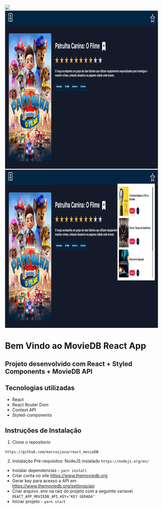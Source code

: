 <img src="src/assets/home.png" height=700/><img src="src/assets/detail.png" width=1015 height=520 /><img src="src/assets/dropdown.png" width=1015 height=520/>

# Bem Vindo ao MovieDB React App

## Projeto desenvolvido com React + Styled Components + MovieDB API

## Tecnologias utilizadas

- React
- React Router Dom
- Context API
- Styled-components

## Instruções de Instalação

1. Clone o repositorio

`https://github.com/marcusjava/react_movieDB`

2. Instalação
   Pré-requisitos: NodeJS instalado `https://nodejs.org/en/`

- Instalar dependencias - `yarn install`
- Criar conta no site https://www.themoviedb.org
- Gerar key para acesso a API em https://www.themoviedb.org/settings/api
- Criar arquivo .env na raiz do projeto com a seguinte variavel `REACT_APP_MOVIEDB_API_KEY="KEY GERADA"`
- Iniciar projeto - `yarn start`
